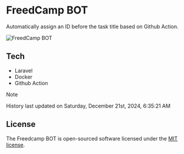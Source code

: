 # FreedCamp BOT

Automatically assign an ID before the task title based on Github Action.

![FreedCamp BOT](https://repository-images.githubusercontent.com/737932867/7d34798b-2680-471c-b089-a78a718d3d6a)

## Tech

- Laravel
- Docker
- Github Action

> [!NOTE]  
> History last updated on Saturday, December 21st, 2024, 6:35:21 AM

## License

The Freedcamp BOT is open-sourced software licensed under the [MIT license](https://opensource.org/licenses/MIT).
